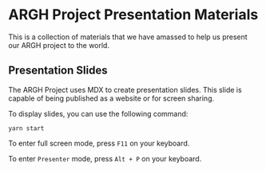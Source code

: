 # ARGH Project Presentation Materials

This is a collection of materials that we have amassed to help us present our ARGH project to the world.

## Presentation Slides

The ARGH Project uses MDX to create presentation slides. This slide is capable of being published as a website or for screen sharing. 

To display slides, you can use the following command:

```
yarn start
```

To enter full screen mode, press `F11` on your keyboard.

To enter `Presenter` mode, press `Alt + P` on your keyboard.